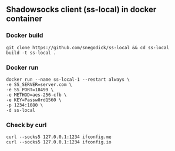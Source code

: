 ## Shadowsocks client (ss-local) in docker container
### Docker build
    git clone https://github.com/snegodick/ss-local && cd ss-local
    build -t ss-local .
### Docker run
    docker run --name ss-local-1 --restart always \
    -e SS_SERVER=server.com \
    -e SS_PORT=18499 \
    -e METHOD=aes-256-cfb \
    -e KEY=Passw0rd1560 \
    -p 1234:1080 \
    -d ss-local
### Check by curl
    curl --socks5 127.0.0.1:1234 ifconfig.me
    curl --socks5 127.0.0.1:1234 ifconfig.io


